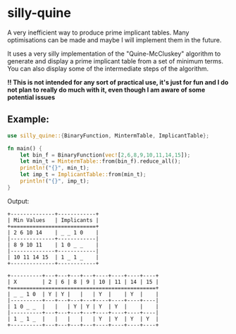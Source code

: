 # silly-quine
A very inefficient way to produce prime implicant tables. Many optimisations can be made and maybe I will implement them in the future.

It uses a very silly implementation of the "Quine-McCluskey" algorithm to generate and display a prime implicant table from a set of minimum terms. You can also display some of the intermediate steps of the algorithm.

**!! This is not intended for any sort of practical use, it's just for fun and I do not plan to really do much with it, even though I am aware of some potential issues**

## Example:

```rust
use silly_quine::{BinaryFunction, MintermTable, ImplicantTable};

fn main() {
    let bin_f = BinaryFunction(vec![2,6,8,9,10,11,14,15]);
    let min_t = MintermTable::from(bin_f).reduce_all();
    println!("{}", min_t);
    let imp_t = ImplicantTable::from(min_t);
    println!("{}", imp_t);
}
```
Output:
```
+--------------+------------+
| Min Values   | Implicants |
+===========================+
| 2 6 10 14    | _ _ 1 0    |
|--------------+------------|
| 8 9 10 11    | 1 0 _ _    |
|--------------+------------|
| 10 11 14 15  | 1 _ 1 _    |
+--------------+------------+

+----------+---+---+---+---+----+----+----+----+
| X        | 2 | 6 | 8 | 9 | 10 | 11 | 14 | 15 |
+==============================================+
| _ _ 1 0  | Y | Y |   |   | Y  |    | Y  |    |
|----------+---+---+---+---+----+----+----+----|
| 1 0 _ _  |   |   | Y | Y | Y  | Y  |    |    |
|----------+---+---+---+---+----+----+----+----|
| 1 _ 1 _  |   |   |   |   | Y  | Y  | Y  | Y  |
+----------+---+---+---+---+----+----+----+----+
```

